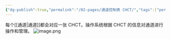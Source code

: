 ```yaml
---
{"dg-publish":true,"permalink":"/02-pages/通道控制表 CHCT/","tags":["personal/blog","os"]}
---
```


每个[[通道\|通道]]都会对应一张 CHCT。操作系统根据 CHCT 的信息对通道进行操作和管理。
![image.png](https://yelanyanyu-img-bed.oss-cn-hangzhou.aliyuncs.com/img/blog/2024/08/20240809105532.png)
